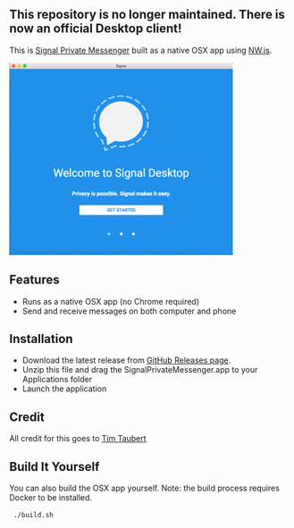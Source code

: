 ## This repository is no longer maintained. There is now an official Desktop client!

This is [Signal Private Messenger](https://whispersystems.org/) built as a native OSX app using [NW.js](https://nwjs.io/).

![](/images/overview.gif?raw=true)

## Features
* Runs as a native OSX app (no Chrome required)
* Send and receive messages on both computer and phone

## Installation
* Download the latest release from [GitHub Releases page](https://github.com/dan-v/signal-messenger-osx/releases).
* Unzip this file and drag the SignalPrivateMessenger.app to your Applications folder
* Launch the application

## Credit
All credit for this goes to [Tim Taubert](https://timtaubert.de/blog/2016/01/build-your-own-signal-desktop/)

## Build It Yourself
You can also build the OSX app yourself. Note: the build process requires Docker to be installed.

```sh
 ./build.sh
 ```
